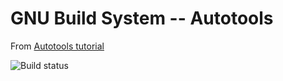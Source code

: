 # GNU Build System -- Autotools
From [Autotools tutorial](https://www.lrde.epita.fr/~adl/autotools.html)

![Build status](https://travis-ci.org/xuchunyang/hello-autotools.svg?branch=master)
